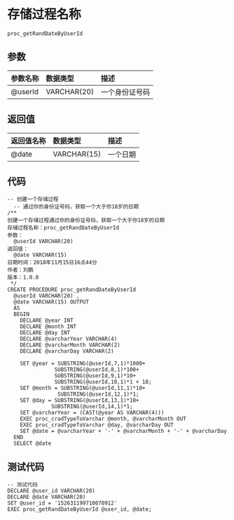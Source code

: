 # 存储过程名称

```
proc_getRandDateByUserId
```

## 参数

| 参数名称 | 数据类型 | 描述 |
| :--- | :--- | :--- |
| @userId | VARCHAR\(20\) | 一个身份证号码 |

## 返回值

| 返回值名称 | 数据类型 | 描述 |
| :--- | :--- | :--- |
| @date | VARCHAR\(15\) | 一个日期 |

## 代码

```
-- 创建一个存储过程
  -- 通过你的身份证号码，获取一个大于你18岁的日期
/**
创建一个存储过程通过你的身份证号码，获取一个大于你18岁的日期
存储过程名称：proc_getRandDateByUserId
参数：
  @userId VARCHAR(20)
返回值：
  @date VARCHAR(15)
日期时间：2018年11月15日16点44分
作者：刘鹏
版本：1.0.0
 */
CREATE PROCEDURE proc_getRandDateByUserId
  @userId VARCHAR(20) ,
  @date VARCHAR(15) OUTPUT
  AS
  BEGIN
    DECLARE @year INT
    DECLARE @month INT
    DECLARE @day INT
    DECLARE @varcharYear VARCHAR(4)
    DECLARE @varcharMonth VARCHAR(2)
    DECLARE @varcharDay VARCHAR(2)

    SET @year = SUBSTRING(@userId,7,1)*1000+
               SUBSTRING(@userId,8,1)*100+
               SUBSTRING(@userId,9,1)*10+
               SUBSTRING(@userId,10,1)*1 + 18;
    SET @month = SUBSTRING(@userId,11,1)*10+
                SUBSTRING(@userId,12,1)*1;
    SET @day = SUBSTRING(@userId,13,1)*10+
              SUBSTRING(@userId,14,1)*1;
    SET @varcharYear = (CAST(@year AS VARCHAR(4)))
    EXEC proc_cradTypeToVarchar @month, @varcharMonth OUT
    EXEC proc_cradTypeToVarchar @day, @varcharDay OUT
    SET @date = @varcharYear + '-' + @varcharMonth + '-' + @varcharDay
  END
  SELECT @date
```

## 测试代码

```
-- 测试代码
DECLARE @user_id VARCHAR(20)
DECLARE @date VARCHAR(20)
SET @user_id = '152631199710070912'
EXEC proc_getRandDateByUserId @user_id, @date;

```



